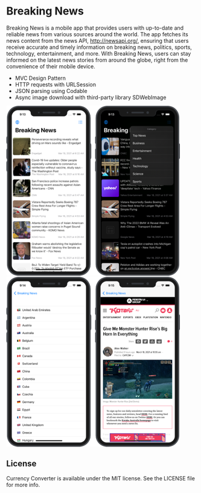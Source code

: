 # Breaking News

Breaking News is a mobile app that provides users with up-to-date and reliable news from various sources around the world. The app fetches its news content from the news API, http://newsapi.org/, ensuring that users receive accurate and timely information on breaking news, politics, sports, technology, entertainment, and more. With Breaking News, users can stay informed on the latest news stories from around the globe, right from the convenience of their mobile device.

* MVC Design Pattern
* HTTP requests with URLSession
* JSON parsing using Codable
* Async image download with third-party library SDWebImage

<img src="https://github.com/robertpinl/BreakingNews/blob/main/ReadmeAssets/BreakingNewsScreenshot1.png" width="" height="450"/>
<img src="https://github.com/robertpinl/BreakingNews/blob/main/ReadmeAssets/BreakingNewsScreenshot2.png" width="" height="450"/>

## License
Currency Converter is available under the MIT license. See the LICENSE file for more info.
